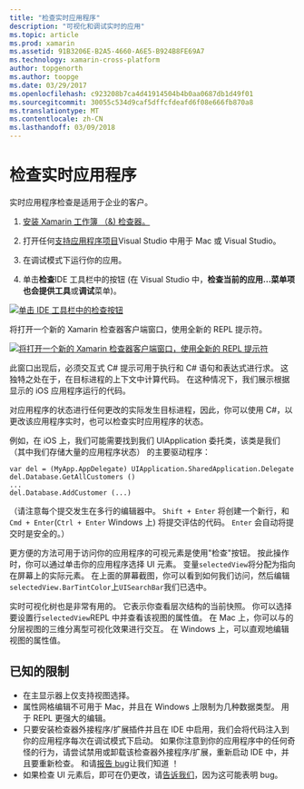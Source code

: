 ```yaml
---
title: "检查实时应用程序"
description: "可视化和调试实时的应用"
ms.topic: article
ms.prod: xamarin
ms.assetid: 91B3206E-B2A5-4660-A6E5-B924B8FE69A7
ms.technology: xamarin-cross-platform
author: topgenorth
ms.author: toopge
ms.date: 03/29/2017
ms.openlocfilehash: c923208b7ca4d41914504b4b0aa0687db1d49f01
ms.sourcegitcommit: 30055c534d9caf5dffcfdeafd6f08e666fb870a8
ms.translationtype: MT
ms.contentlocale: zh-CN
ms.lasthandoff: 03/09/2018
---
```

# <a name="inspecting-live-applications"></a>检查实时应用程序

实时应用程序检查是适用于企业的客户。


1. [安装 Xamarin 工作簿 （&) 检查器。](~/tools/inspector/install.md)

1. 打开任何[支持应用程序项目](~/tools/inspector/install.md#supported-platforms)Visual Studio 中用于 Mac 或 Visual Studio。
1. 在调试模式下运行你的应用。
1. 单击**检查**IDE 工具栏中的按钮 (在 Visual Studio 中，**检查当前的应用...**菜单项也会提供**工具**或**调试**菜单)。



[![](inspect-images/mac-heres-the-button.png "单击 IDE 工具栏中的检查按钮")](inspect-images/mac-heres-the-button.png#lightbox)

将打开一个新的 Xamarin 检查器客户端窗口，使用全新的 REPL 提示符。

[![](inspect-images/inspector-0.7.0-map-inspect-small.png "将打开一个新的 Xamarin 检查器客户端窗口，使用全新的 REPL 提示符")](inspect-images/inspector-0.7.0-map-inspect.png#lightbox)

此窗口出现后，必须交互式 C# 提示可用于执行和 C# 语句和表达式进行求。 这独特之处在于，在目标进程的上下文中计算代码。 在这种情况下，我们展示根据显示的 iOS 应用程序运行的代码。

对应用程序的状态进行任何更改的实际发生目标进程，因此，你可以使用 C#，以更改该应用程序实时，也可以检查实时应用程序的状态。

例如，在 iOS 上，我们可能需要找到我们 UIApplication 委托类，该类是我们 （其中我们存储大量的应用程序状态） 的主要驱动程序：

    var del = (MyApp.AppDelegate) UIApplication.SharedApplication.Delegate
    del.Database.GetAllCustomers ()
    ...
    del.Database.AddCustomer (...)

（请注意每个提交发生在多行的编辑器中。 `Shift + Enter` 将创建一个新行，和`Cmd + Enter`(`Ctrl + Enter` Windows 上) 将提交评估的代码。 `Enter` 会自动将提交时是安全的。）

更方便的方法可用于访问你的应用程序的可视元素是使用"检查"按钮。 按此操作时，你可以通过单击你的应用程序选择 UI 元素。 变量`selectedView`将分配为指向在屏幕上的实际元素。 在上面的屏幕截图，你可以看到如何我们访问，然后编辑`selectedView.BarTintColor`上`UISearchBar`我们已选中。

实时可视化树也是非常有用的。 它表示你查看层次结构的当前快照。 你可以选择要设置行`selectedView`REPL 中并查看该视图的属性值。 在 Mac 上，你可以与的分层视图的三维分离型可视化效果进行交互。 在 Windows 上，可以直观地编辑视图的属性值。

## <a name="known-limitations"></a>已知的限制

 - 在主显示器上仅支持视图选择。
 - 属性网格编辑不可用于 Mac，并且在 Windows 上限制为几种数据类型。 用于 REPL 更强大的编辑。
 - 只要安装检查器外接程序/扩展插件并且在 IDE 中启用，我们会将代码注入到你的应用程序每次在调试模式下启动。 如果你注意到你的应用程序中的任何奇怪的行为，请尝试禁用或卸载该检查器外接程序/扩展，重新启动 IDE 中，并且要重新检查。 和请[报告 bug](~/tools/inspector/install.md#reporting-bugs)让我们知道 ！
 - 如果检查 UI 元素后，即可在仍更改，请[告诉我们](~/tools/inspector/install.md#reporting-bugs)，因为这可能表明 bug。

